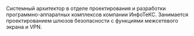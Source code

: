 Системный архитектор в отделе проектирования и разработки программно-аппаратных комплексов компании ИнфоТеКС.
Занимается проектированием шлюзов безопасности с функциями межсетевого экрана и VPN.

